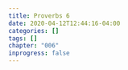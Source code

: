 ```yaml
---
title: Proverbs 6
date: 2020-04-12T12:44:16-04:00
categories: []
tags: []
chapter: "006"
inprogress: false
---
```


